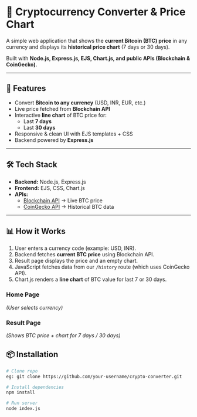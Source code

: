 # 💱 Cryptocurrency Converter & Price Chart

A simple web application that shows the **current Bitcoin (BTC) price** in any currency and displays its **historical price chart** (7 days or 30 days).  

Built with **Node.js, Express.js, EJS, Chart.js, and public APIs (Blockchain & CoinGecko).**

---

## 🚀 Features
- Convert **Bitcoin to any currency** (USD, INR, EUR, etc.)
- Live price fetched from **Blockchain API**
- Interactive **line chart** of BTC price for:
  - Last **7 days**
  - Last **30 days**
- Responsive & clean UI with EJS templates + CSS
- Backend powered by **Express.js**

---

## 🛠️ Tech Stack
- **Backend:** Node.js, Express.js  
- **Frontend:** EJS, CSS, Chart.js  
- **APIs:**  
  - [Blockchain API](https://blockchain.info/ticker) → Live BTC price  
  - [CoinGecko API](https://www.coingecko.com/en/api) → Historical BTC data  

---

## 📊 How it Works
1. User enters a currency code (example: USD, INR).  
2. Backend fetches **current BTC price** using Blockchain API.  
3. Result page displays the price and an empty chart.  
4. JavaScript fetches data from our `/history` route (which uses CoinGecko API).  
5. Chart.js renders a **line chart** of BTC value for last 7 or 30 days.  

### Home Page  
*(User selects currency)*  

### Result Page  
*(Shows BTC price + chart for 7 days / 30 days)*  

## 📦 Installation
```bash
# Clone repo
eg: git clone https://github.com/your-username/crypto-converter.git

# Install dependencies
npm install

# Run server
node index.js
